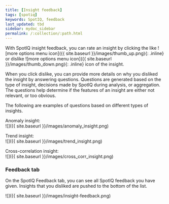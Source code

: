 ```yaml
---
title: [Insight feedback]
tags: [spotiq]
keywords: SpotIQ, feedback
last_updated: tbd
sidebar: mydoc_sidebar
permalink: /:collection/:path.html
---
```

With SpotIQ insight feedback, you can rate an insight by clicking the like ![more options menu icon]({{ site.baseurl }}/images/thumb_up.png){: .inline} or dislike ![more options menu icon]({{ site.baseurl }}/images/thumb_down.png){: .inline} icon of the insight.

When you click dislike, you can provide more details on why you disliked the insight by answering questions. Questions are generated based on the type of insight, decisions made by SpotIQ during analysis, or aggregation. The questions help determine if the features of an insight are either not relevant, or too obvious.

The following are examples of questions based on different types of insights.

Anomaly insight: <br>
![]({{ site.baseurl }}/images/anomaly_insight.png)

Trend insight: <br>
![]({{ site.baseurl }}/images/trend_insight.png)

Cross-correlation insight: <br>
![]({{ site.baseurl }}/images/cross_corr_insight.png)

### Feedback tab

On the SpotIQ Feedback tab, you can see all SpotIQ feedback you have given. Insights that you disliked are pushed to the bottom of the list.

![]({{ site.baseurl }}/images/insight-feedback.png)

